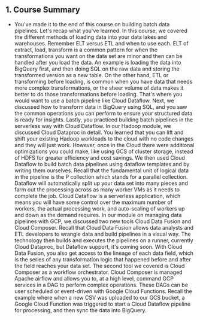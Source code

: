 ## 1. Course Summary

* You've made it to the end of this course on building batch data pipelines. Let's recap what you've learned. In this course, we covered the different methods of loading data into your data lakes and warehouses. Remember ELT versus ETL and when to use each. ELT of extract, load, transform is a common pattern for when the transformations you want on the data set are minor and then can be handled after you load the data. An example is loading the data into BigQuery first, and then doing SQL on the raw data and storing the transformed version as a new table. On the other hand, ETL or transforming before loading, is common when you have data that needs more complex transformations, or the sheer volume of data makes it better to do those transformations before loading. That's where you would want to use a batch pipeline like Cloud Dataflow. Next, we discussed how to transform data in BigQuery using SQL, and you saw the common operations you can perform to ensure your structured data is ready for insights. Lastly, you practiced building batch pipelines in the serverless way with Cloud Dataflow. In our Hadoop module, we discussed Cloud Dataproc in detail. You learned that you can lift and shift your existing Hadoop workloads to the cloud with no code changes and they will just work. However, once in the Cloud there were additional optimizations you could make, like using GCS of cluster storage, instead of HDFS for greater efficiency and cost savings. We then used Cloud Dataflow to build batch data pipelines using dataflow templates and by writing them ourselves. Recall that the fundamental unit of logical data in the pipeline is the P collection which stands for a parallel collection. Dataflow will automatically split up your data set into many pieces and farm out the processing across as many worker VMs as it needs to complete the job. Cloud Dataflow is a serverless application, which means you will have some control over the maximum number of workers, the actual processing work, and auto-scaling of workers up and down as the demand requires. In our module on managing data pipelines with GCP, we discussed two new tools Cloud Data Fusion and Cloud Composer. Recall that Cloud Data Fusion allows data analysts and ETL developers to wrangle data and build pipelines in a visual way. The technology then builds and executes the pipelines on a runner, currently Cloud Dataproc, but Dataflow support, it's coming soon. With Cloud Data Fusion, you also get access to the lineage of each data field, which is the series of any transformation logic that happened before and after the field reaches your data set. The second tool we covered is Cloud Composer as a workflow orchestrator. Cloud Composer is managed Apache airflow and allows you to, at a high level, command GCP services in a DAG to perform complex operations. These DAGs can be user scheduled or event-driven with Google Cloud Functions. Recall the example where when a new CSV was uploaded to our GCS bucket, a Google Cloud Function was triggered to start a Cloud Dataflow pipeline for processing, and then sync the data into BigQuery.